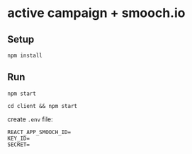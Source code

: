 # active campaign + smooch.io

## Setup

```
npm install
```

## Run

```
npm start
```

```
cd client && npm start
```

create `.env` file:

```
REACT_APP_SMOOCH_ID=
KEY_ID=
SECRET=
```
